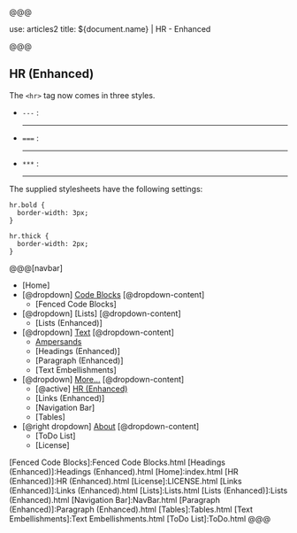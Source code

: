 @@@

use: articles2
title: ${document.name} | HR - Enhanced

@@@


## HR (Enhanced)

The `<hr>` tag now comes in three styles.

- `---` : <hr>
- `===` : <hr class="thick">
- `***` : <hr class="bold">

The supplied stylesheets have the following settings:

~~~
hr.bold { 
  border-width: 3px;
}

hr.thick { 
  border-width: 2px;
}
~~~



@@@[navbar]
- [Home]
- [@dropdown] [Code Blocks](#)
[@dropdown-content]
    - [Fenced Code Blocks]
- [@dropdown] [Lists]
[@dropdown-content]
    - [Lists (Enhanced)]
- [@dropdown] [Text](#)
[@dropdown-content]
    - [Ampersands]
    - [Headings (Enhanced)]
    - [Paragraph (Enhanced)]
    - [Text Embellishments]
- [@dropdown] [More...](#)
[@dropdown-content]
    - [@active] [HR (Enhanced)](#)
    - [Links (Enhanced)]
    - [Navigation Bar]
    - [Tables]
- [@right dropdown] [About]
[@dropdown-content]
    - [ToDo List]
    - [License]


[About]:About.html
[Ampersands]:Ampersands.html
[Fenced Code Blocks]:Fenced Code Blocks.html
[Headings (Enhanced)]:Headings (Enhanced).html
[Home]:index.html
[HR (Enhanced)]:HR (Enhanced).html
[License]:LICENSE.html
[Links (Enhanced)]:Links (Enhanced).html
[Lists]:Lists.html
[Lists (Enhanced)]:Lists (Enhanced).html
[Navigation Bar]:NavBar.html
[Paragraph (Enhanced)]:Paragraph (Enhanced).html
[Tables]:Tables.html
[Text Embellishments]:Text Embellishments.html
[ToDo List]:ToDo.html
@@@

